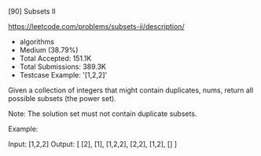 [90] Subsets II  

https://leetcode.com/problems/subsets-ii/description/

* algorithms
* Medium (38.79%)
* Total Accepted:    151.1K
* Total Submissions: 389.3K
* Testcase Example:  '[1,2,2]'

Given a collection of integers that might contain duplicates, nums, return all possible subsets (the power set).

Note: The solution set must not contain duplicate subsets.

Example:


Input: [1,2,2]
Output:
[
  [2],
  [1],
  [1,2,2],
  [2,2],
  [1,2],
  []
]

